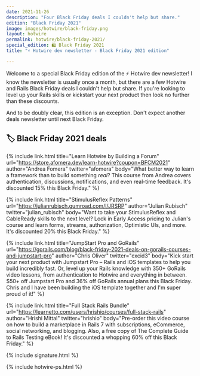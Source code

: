 ```yaml
---
date: 2021-11-26
description: "Four Black Friday deals I couldn't help but share."
edition: "Black Friday 2021"
image: images/hotwire/black-friday.png
layout: hotwire
permalink: hotwire/black-friday-2021/
special_edition: 🛍 Black Friday 2021
title: "⚡️ Hotwire dev newsletter - Black Friday 2021 edition"

---
```


Welcome to a special Black Friday edition of the ⚡️ Hotwire dev newsletter! I know the newsletter is usually once a month, but there are a few Hotwire and Rails Black Friday deals I couldn't help but share. If you're looking to level up your Rails skills or kickstart your next product then look no further than these discounts.

And to be doubly clear, this edition is an exception. Don't expect another deals newsletter until next Black Friday.

## 🏷 Black Friday 2021 deals

{% include link.html
  title="Learn Hotwire by Building a Forum"
  url="https://store.afomera.dev/learn-hotwire?coupon=BFCM2021"
	author="Andrea Fomera"
  twitter="afomera"
  body="What better way to learn a framework than to build something _real_? This course from Andrea covers authentication, discussions, notifications, and even real-time feedback. It's discounted 15% this Black Friday."
%}

{% include link.html
  title="StimulusReflex Patterns"
  url="https://julianrubisch.gumroad.com/l/JRSRP"
  author="Julian Rubisch"
  twitter="julian_rubisch"
  body="Want to take your StimulusReflex and CableReady skills to the next level? Lock in Early Access pricing to Julian's course and learn forms, streams, authorization, Optimistic UIs, and more. It's discounted 20% this Black Friday."
%}

{% include link.html
  title="JumpStart Pro and GoRails"
  url="https://gorails.com/blog/black-friday-2021-deals-on-gorails-courses-and-jumpstart-pro"
  author="Chris Oliver"
  twitter="excid3"
  body="Kick start your next product with Jumpstart Pro – Rails and iOS templates to help you build incredibly fast. Or, level up your Rails knowledge with 350+ GoRails video lessons, from authentication to Hotwire and everything in between. $50+ off Jumpstart Pro and 36% off GoRails annual plans this Black Friday. Chris and I have been building the iOS template together and I'm super proud of it!"
%}

{% include link.html
  title="Full Stack Rails Bundle"
  url="https://learnetto.com/users/hrishio/courses/full-stack-rails"
  author="Hrishi Mittal"
  twitter="hrishio"
  body="Pre-order this video course on how to build a marketplace in Rails 7 with subscriptions, eCommerce, social networking, and blogging. Also, a free copy of The Complete Guide to Rails Testing eBook! It's discounted a whopping 60% off this Black Friday."
%}

{% include signature.html %}

{% include hotwire-ps.html %}
